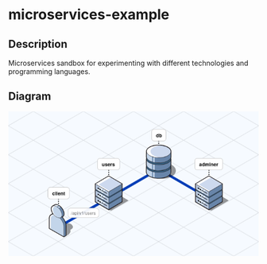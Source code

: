 # microservices-example

## Description

Microservices sandbox for experimenting with different technologies and programming languages.

## Diagram

![Diagram](diagram.png?raw=true)
